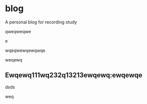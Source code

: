 # blog
A personal blog for recording study

qweqweqwe



e

wqeqwewqewqwqe



weqewq

## Ewqewq111wq232q13213ewqewq:ewqewqe

dsds

weq